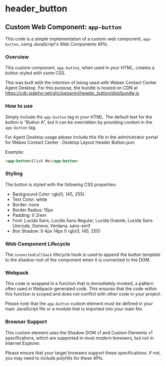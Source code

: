 # header_button

## Custom Web Component: `app-button`

This code is a simple implementation of a custom web component, `app-button`, using JavaScript's Web Components APIs.

### Overview

This custom component, `app-button`, when used in your HTML, creates a button styled with some CSS.

This was built with the intention of being used with Webex Contact Center Agent Desktop. For this purpose, the bundle is hosted on CDN at 
https://cdn.jsdelivr.net/gh/Joezanini/header_button/dist/bundle.js

### How to use

Simply include the `app-button` tag in your HTML. The default text for the button is "Button A", but it can be overridden by providing content in the `app-button` tag.

For Agent Desktop usage please include this file in the administrator portal for Webex Contact Center : Desktop Layout Header Button.json

Example:

```html
<app-button>Click Me</app-button>
```

### Styling

The button is styled with the following CSS properties:

- Background Color: rgb(0, 145, 255)
- Text Color: white
- Border: none
- Border Radius: 15px
- Padding: 0 2rem
- Font: Lucida Sans, Lucida Sans Regular, Lucida Grande, Lucida Sans Unicode, Geneva, Verdana, sans-serif
- Box Shadow: 0 4px 14px 0 rgb(0, 145, 255)

### Web Component Lifecycle

The `connectedCallback` lifecycle hook is used to append the button template to the shadow root of the component when it is connected to the DOM.

### Webpack

This code is wrapped in a function that is immediately invoked, a pattern often used in Webpack-generated code. This ensures that the code within this function is scoped and does not conflict with other code in your project.

Please note that the `app-button` custom element must be defined in your main JavaScript file or a module that is imported into your main file.

### Browser Support

This custom element uses the Shadow DOM v1 and Custom Elements v1 specifications, which are supported in most modern browsers, but not in Internet Explorer.

Please ensure that your target browsers support these specifications. If not, you may need to include polyfills for these APIs.
